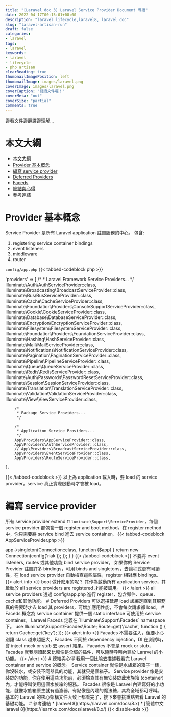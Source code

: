```yaml
---
title: "[Laravel doc 3] Laravel Service Provider Document 導讀"
date: 2022-04-17T00:15:01+08:00
description: "laravel lifecycle,laravel8, laravel doc"
slug: "laravel-artisan-run"
draft: false
categories:
- laravel
tags:
- laravel
keywords:
- laravel
- lifecycle
- php artisan
clearReading: true
thumbnailImagePosition: left
thumbnailImage: images/laravel.png
coverImage: images/laravel.png
coverCaption: "閱讀文件囉！"
coverMeta: "out"
coverSize: "partial"
comments: true
---
```

邊看文件邊翻譯邊理解...
<!--more-->
# 本文大綱
- [本文大綱](#本文大綱)
- [Provider 基本概念](#provider-基本概念)
- [編寫 service provider](#編寫-service-provider)
- [Deferred Providers](#deferred-providers)
- [Faceds](#faceds)
- [總結與心得](#總結與心得)
- [參考連結](#參考連結)

# Provider 基本概念
Service Provider 是所有 Laravel application 註冊服務的中心。
包含:
1. registering service container bindings
2. event listeners
3. middleware
4. router

`config/app.php`
{{< tabbed-codeblock php >}}
<!-- tab php -->
'providers' => [
        /*
         * Laravel Framework Service Providers...
         */
        Illuminate\Auth\AuthServiceProvider::class,
        Illuminate\Broadcasting\BroadcastServiceProvider::class,
        Illuminate\Bus\BusServiceProvider::class,
        Illuminate\Cache\CacheServiceProvider::class,
        Illuminate\Foundation\Providers\ConsoleSupportServiceProvider::class,
        Illuminate\Cookie\CookieServiceProvider::class,
        Illuminate\Database\DatabaseServiceProvider::class,
        Illuminate\Encryption\EncryptionServiceProvider::class,
        Illuminate\Filesystem\FilesystemServiceProvider::class,
        Illuminate\Foundation\Providers\FoundationServiceProvider::class,
        Illuminate\Hashing\HashServiceProvider::class,
        Illuminate\Mail\MailServiceProvider::class,
        Illuminate\Notifications\NotificationServiceProvider::class,
        Illuminate\Pagination\PaginationServiceProvider::class,
        Illuminate\Pipeline\PipelineServiceProvider::class,
        Illuminate\Queue\QueueServiceProvider::class,
        Illuminate\Redis\RedisServiceProvider::class,
        Illuminate\Auth\Passwords\PasswordResetServiceProvider::class,
        Illuminate\Session\SessionServiceProvider::class,
        Illuminate\Translation\TranslationServiceProvider::class,
        Illuminate\Validation\ValidationServiceProvider::class,
        Illuminate\View\ViewServiceProvider::class,

        /*
         * Package Service Providers...
         */

        /*
         * Application Service Providers...
         */
        App\Providers\AppServiceProvider::class,
        App\Providers\AuthServiceProvider::class,
        // App\Providers\BroadcastServiceProvider::class,
        App\Providers\EventServiceProvider::class,
        App\Providers\RouteServiceProvider::class,

    ],
<!-- endtab -->
{{< /tabbed-codeblock >}}
以上為 application 載入時，要 load 的 service provider，service 真正實際啟動時才會被 load。

# 編寫 service provider
所有 service provider extend `Illuminate\Support\ServiceProvider`，每個 service provider 都包含一個 register and boot method。在
register method 中，你只需要將 service bind 進去 service container。
{{< tabbed-codeblock AppServiceProvider.php >}}
<!-- tab php -->
<?php

namespace App\Providers;

use Illuminate\Support\ServiceProvider;
use Riak\Connection;

class RiakServiceProvider extends ServiceProvider
{
    /**
     * Register any application services.
     *
     * @return void
     */
    public function register()
    {
        $this->app->singleton(Connection::class, function ($app) {
            return new Connection(config('riak'));
        });
    }
}
<!-- endtab -->
{{< /tabbed-codeblock >}}
不要將 event listeners, routes 或其他功能 bind service provider。
如果你的 Service Provider 註冊許多 bindings，可用 binds and singletons，去讓程式更有可讀性，在 load service provider 自動檢查這些屬性，register 相對應 bindings。

{{< alert info >}}
boot 做什麼用的呢？ 其作為啟動所有 application service，其啟動於 all service providers are registered 才能被調用。
{{< /alert >}}
all service providers 透過 config/app.php 進行 register，包含郵件、queue、cache和其他功能。

# Deferred Providers
可以選擇延遲 load 該綁定直到其服務真的需要時才去 load 其 providers，可增加應用性能，不會每次請求都 load。

# Faceds
概念為 service container 提供一個 static interface 可使用於 service container。
Laravel Faceds 定義在 `Illuminate\Support\Facades` namespace 下。
<!-- tab php -->
use Illuminate\Support\Facades\Route;

Route::get('/cache', function () {
    return Cache::get('key');
});

<!-- endtab -->

{{< alert info >}}
Facades 不需要注入，但要小心別讓 class 越來越肥大，Facades 不同於 dependency injection，DI 在測試時，會 inject mock or stub 去 assert 結果。 Facades 不會是 mock or stub，Facades 就我閱讀起來比較像是全域的插件，可以隨時呼叫內建於 Laravel 的小功能。
{{< /alert >}}

# 總結與心得
我用一個比喻去描述我看完 Laravel container and service 的概念。  
Service container 就像是水族箱的箱子一樣，你沒裝水，或安裝不同器具的功能，其就只是個箱子。  
Service provider 像是安裝於的功能，你在使用這些功能前，必須檢查其有無安裝於此水族箱 (container) 內，才能呼叫使用這個水族箱的服務。  
Facades 很像是 Laravel 內建寫好的小功能，就像水族箱原生就有過濾器，有點像是內建的魔法糖，其為全域都可呼叫。  
基本的 Laravel 的核心架構文件大致上都看完了，接下來會挑重點去看 Laravel 的基礎功能。
# 參考連結
* [laravel 8](https://laravel.com/docs/8.x)
* [簡體中文 laravel 8](https://learnku.com/docs/laravel/8.x/)

{{< disable-ads >}}